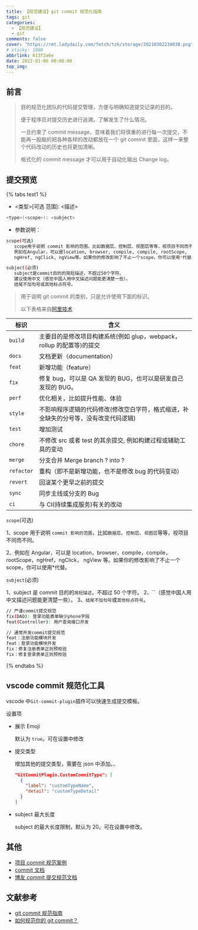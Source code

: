 ```yaml
---
title: 【规范建设】git commit 规范化指南
tags: git
categories:
  - 【规范建设】
  - git
comments: false
cover: "https://rmt.ladydaily.com/fetch/tzk/storage/20210302234030.png"
# sticky: 1000
abbrlink: 613f2a6e
date: 2022-01-06 00:00:00
top_img:
---
```


## 前言

> 目的规范化团队的代码提交管理，方便与明确知道提交记录的目的。
>
> 便于程序员对提交历史进行追溯，了解发生了什么情况。
>
> 一旦约束了 commit message，意味着我们将慎重的进行每一次提交，不能再一股脑的把各种各样的改动都放在一个 git commit 里面，这样一来整个代码改动的历史也将更加清晰。
>
> 格式化的 commit message 才可以用于自动化输出 Change log。

## 提交预览

{% tabs test1 %}

<!-- tab 提交格式 -->

- <类型>[可选 范围]: <描述>

```bash
<type>(<scope>): <subject>
```

- 参数说明：

```bash
scope(可选)
   scope用于说明 commit 影响的范围，比如数据层、控制层、视图层等等，视项目不同而不同。
   例如在Angular，可以是location, browser, compile, compile, rootScope,
   ngHref, ngClick, ngView等。如果你的修改影响了不止一个scope，你可以使用*代替。

subject(必须)
   subject是commit目的的简短描述，不超过50个字符。
   建议使用中文（感觉中国人用中文描述问题能更清楚一些）。
   结尾不加句号或其他标点符号。
```

<!-- endtab -->

<!-- tab 参数说明(type) -->

> 用于说明 git commit 的类别，只是允许使用下面的标识。
>
> 以下表格来自[阿里技术](https://zhuanlan.zhihu.com/p/182553920?utm_source=org.mozilla.firefox)

| 标识       | 含义                                                                                 |
| ---------- | ------------------------------------------------------------------------------------ |
| `build`    | 主要目的是修改项目构建系统(例如 glup，webpack，rollup 的配置等)的提交                |
| `docs`     | 文档更新（documentation）                                                            |
| `feat`     | 新增功能（feature）                                                                  |
| `fix`      | 修复 bug，可以是 QA 发现的 BUG，也可以是研发自己发现的 BUG。                         |
| `perf`     | 优化相关，比如提升性能、体验                                                         |
| `style`    | 不影响程序逻辑的代码修改(修改空白字符，格式缩进，补全缺失的分号等，没有改变代码逻辑) |
| `test`     | 增加测试                                                                             |
| `chore`    | 不修改 src 或者 test 的其余提交, 例如构建过程或辅助工具的变动                        |
| `merge`    | 分支合并 Merge branch ? into ?                                                       |
| `refactor` | 重构（即不是新增功能，也不是修改 bug 的代码变动）                                    |
| `revert`   | 回滚某个更早之前的提交                                                               |
| `sync`     | 同步主线或分支的 Bug                                                                 |
| `ci`       | 与 CI(持续集成服务)有关的改动                                                        |

<!-- endtab -->

<!-- tab 参数说明(scope) -->

`scope`(可选)

1、scope 用于说明 `commit 影响的范围`，比如`数据层`、`控制层`、`视图层`等等，视项目不同而不同。

2、例如在 Angular，可以是 location，browser，compile，compile，rootScope，ngHref，ngClick， ngView 等。如果你的修改影响了不止一个 scope，你可以使用\*代替。

<!-- endtab -->

<!-- tab 参数说明(subject) -->

`subject`(必须)

1、subject 是 commit 目的的`简短描述`，不超过 50 个字符。
2、``（感觉中国人用中文描述问题能更清楚一些）。 3、`结尾不加句号`或`其他标点符号`。

<!-- endtab -->

<!-- tab 示例 -->

```bash
// 严谨commit提交规范
fix(DAO): 登录功能表单缺少phone字段
feat(Controller): 用户查询接口开发

// 通常开发commit提交规范
feat：注册功能模块开发
feat：登录功能模块开发
fix：修复注册表单正则预校验
fix：修复登录表单正则预校验
```

<!-- endtab -->

{% endtabs %}

## vscode commit 规范化工具

vscode 中`Git-commit-plugin`插件可以快速生成提交模板。

设置项

- 展示 Emoji

  默认为 `true`。可在设置中修改

- 提交类型

  增加其他的提交类型，需要在 json 中添加。、

  ```json
  "GitCommitPlugin.CustomCommitType": [
    {
      "label": "customTypeName",
      "detail": "customTypeDetail"
    }
  ]
  ```

- subject 最大长度

  subject 的最大长度限制，默认为 20。可在设置中修改。

## 其他

- [项目 commit 规范案例](https://github.com/typicode/husky)
- [commit 文档](https://commitlint.js.org/#/)
- [博友 commit 提交规范文档](https://blog.csdn.net/y491887095/article/details/80594043)

## 文献参考

- [git commit 规范指南](https://segmentfault.com/a/1190000009048911)
- [如何规范你的 git commit？](https://zhuanlan.zhihu.com/p/182553920?utm_source=org.mozilla.firefox)
